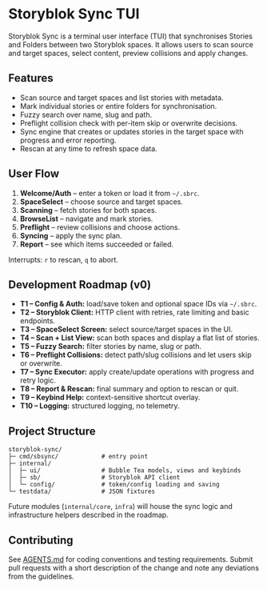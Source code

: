 # Storyblok Sync TUI

Storyblok Sync is a terminal user interface (TUI) that synchronises Stories and Folders between two Storyblok spaces. It allows users to scan source and target spaces, select content, preview collisions and apply changes.

## Features
- Scan source and target spaces and list stories with metadata.
- Mark individual stories or entire folders for synchronisation.
- Fuzzy search over name, slug and path.
- Preflight collision check with per-item skip or overwrite decisions.
- Sync engine that creates or updates stories in the target space with progress and error reporting.
- Rescan at any time to refresh space data.

## User Flow
1. **Welcome/Auth** – enter a token or load it from `~/.sbrc`.
2. **SpaceSelect** – choose source and target spaces.
3. **Scanning** – fetch stories for both spaces.
4. **BrowseList** – navigate and mark stories.
5. **Preflight** – review collisions and choose actions.
6. **Syncing** – apply the sync plan.
7. **Report** – see which items succeeded or failed.

Interrupts: `r` to rescan, `q` to abort.

## Development Roadmap (v0)
- **T1 – Config & Auth:** load/save token and optional space IDs via `~/.sbrc`.
- **T2 – Storyblok Client:** HTTP client with retries, rate limiting and basic endpoints.
- **T3 – SpaceSelect Screen:** select source/target spaces in the UI.
- **T4 – Scan + List View:** scan both spaces and display a flat list of stories.
- **T5 – Fuzzy Search:** filter stories by name, slug or path.
- **T6 – Preflight Collisions:** detect path/slug collisions and let users skip or overwrite.
- **T7 – Sync Executor:** apply create/update operations with progress and retry logic.
- **T8 – Report & Rescan:** final summary and option to rescan or quit.
- **T9 – Keybind Help:** context-sensitive shortcut overlay.
- **T10 – Logging:** structured logging, no telemetry.

## Project Structure
```
storyblok-sync/
├─ cmd/sbsync/            # entry point
├─ internal/
│  ├─ ui/                 # Bubble Tea models, views and keybinds
│  ├─ sb/                 # Storyblok API client
│  └─ config/             # token/config loading and saving
└─ testdata/              # JSON fixtures
```
Future modules (`internal/core`, `infra`) will house the sync logic and infrastructure helpers described in the roadmap.

## Contributing
See [AGENTS.md](AGENTS.md) for coding conventions and testing requirements. Submit pull requests with a short description of the change and note any deviations from the guidelines.
